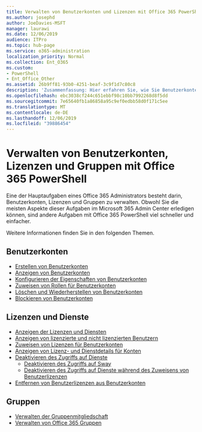```yaml
---
title: Verwalten von Benutzerkonten und Lizenzen mit Office 365 PowerShell
ms.author: josephd
author: JoeDavies-MSFT
manager: laurawi
ms.date: 12/06/2019
audience: ITPro
ms.topic: hub-page
ms.service: o365-administration
localization_priority: Normal
ms.collection: Ent_O365
ms.custom:
- PowerShell
- Ent_Office_Other
ms.assetid: 26b9ff81-93b0-4251-beaf-3c9f1d7c80c8
description: 'Zusammenfassung: Hier erfahren Sie, wie Sie Benutzerkonten, Lizenzen und Gruppen mit Office 365 PowerShell verwalten.'
ms.openlocfilehash: ebc3038cf244c651ebbf98c10bb7992268d8f5dd
ms.sourcegitcommit: 7e65640fb1a86858a95c9ef0edbb58d0f171c5ee
ms.translationtype: MT
ms.contentlocale: de-DE
ms.lasthandoff: 12/06/2019
ms.locfileid: "39886454"
---
```

# <a name="manage-user-accounts-licenses-and-groups-with-office-365-powershell"></a>Verwalten von Benutzerkonten, Lizenzen und Gruppen mit Office 365 PowerShell

Eine der Hauptaufgaben eines Office 365 Administrators besteht darin, Benutzerkonten, Lizenzen und Gruppen zu verwalten. Obwohl Sie die meisten Aspekte dieser Aufgaben im Microsoft 365 Admin Center erledigen können, sind andere Aufgaben mit Office 365 PowerShell viel schneller und einfacher. 

Weitere Informationen finden Sie in den folgenden Themen.

## <a name="user-accounts"></a>Benutzerkonten

- [Erstellen von Benutzerkonten](create-user-accounts-with-office-365-powershell.md)
- [Anzeigen von Benutzerkonten](view-user-accounts-with-office-365-powershell.md)
- [Konfigurieren der Eigenschaften von Benutzerkonten](configure-user-account-properties-with-office-365-powershell.md)
- [Zuweisen von Rollen für Benutzerkonten](assign-roles-to-user-accounts-with-office-365-powershell.md)
- [Löschen und Wiederherstellen von Benutzerkonten](delete-and-restore-user-accounts-with-office-365-powershell.md)
- [Blockieren von Benutzerkonten](block-user-accounts-with-office-365-powershell.md)

## <a name="licenses-and-services"></a>Lizenzen und Dienste
- [Anzeigen der Lizenzen und Diensten](view-licenses-and-services-with-office-365-powershell.md)
- [Anzeigen von lizenzierte und nicht lizenzierten Benutzern](view-licensed-and-unlicensed-users-with-office-365-powershell.md)
- [Zuweisen von Lizenzen für Benutzerkonten](assign-licenses-to-user-accounts-with-office-365-powershell.md)
- [Anzeigen von Lizenz- und Dienstdetails für Konten](view-account-license-and-service-details-with-office-365-powershell.md)
- [Deaktivieren des Zugriffs auf Dienste](disable-access-to-services-with-office-365-powershell.md)
  - [Deaktivieren des Zugriffs auf Sway](disable-access-to-sway-with-office-365-powershell.md)
  - [Deaktivieren des Zugriffs auf Dienste während des Zuweisens von Benutzerlizenzen](disable-access-to-services-while-assigning-user-licenses.md)
- [Entfernen von Benutzerlizenzen aus Benutzerkonten](remove-licenses-from-user-accounts-with-office-365-powershell.md)

## <a name="groups"></a>Gruppen
- [Verwalten der Gruppenmitgliedschaft](maintain-group-membership-with-office-365-powershell.md)
- [Verwalten von Office 365 Gruppen](manage-office-365-groups-with-powershell.md)

